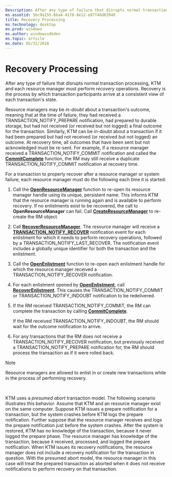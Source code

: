 ```yaml
---
Description: After any type of failure that disrupts normal transaction processing, KTM and each resource manager must perform recovery operations. Recovery is the process by which transaction participants arrive at a consistent view of each transactions state.
ms.assetid: 5bc9a155-6ba4-41f8-8e12-e87f48d83940
title: Recovery Processing
ms.technology: desktop
ms.prod: windows
ms.author: windowssdkdev
ms.topic: article
ms.date: 05/31/2018
---
```


# Recovery Processing

After any type of failure that disrupts normal transaction processing, KTM and each resource manager must perform *recovery* operations. Recovery is the process by which transaction participants arrive at a consistent view of each transaction's state.

Resource managers may be *in-doubt* about a transaction's outcome, meaning that at the time of failure, they had received a TRANSACTION\_NOTIFY\_PREPARE notification, had prepared to durable storage, but had not received (or received but not logged) a final outcome for the transaction. Similarly, KTM can be in-doubt about a transaction if it had been prepared but had not received (or received but not logged) an outcome. At recovery time, all outcomes that have been sent but not acknowledged must be re-sent. For example, if a resource manager received a TRANSACTION\_NOTIFY\_COMMIT notification and called the [**CommitComplete**](/windows/desktop/api/Ktmw32/nf-ktmw32-commitcomplete) function, the RM may still receive a duplicate TRANSACTION\_NOTIFY\_COMMIT notification at recovery time.

For a transaction to properly recover after a resource manager or system failure, each resource manager must do the following each time it is started:

1.  Call the [**OpenResourceManager**](/windows/desktop/api/Ktmw32/nf-ktmw32-openresourcemanager) function to re-open its resource manager handle using its unique, persistent name. This informs KTM that the resource manager is running again and is available to perform recovery. If no enlistments exist to be recovered, the call to **OpenResourceManager** can fail. Call [**CreateResourceManager**](/windows/desktop/api/Ktmw32/nf-ktmw32-createresourcemanager) to re-create the RM object.
2.  Call [**RecoverResourceManager**](/windows/desktop/api/Ktmw32/nf-ktmw32-recoverresourcemanager). The resource manager will receive a [**TRANSACTION\_NOTIFY\_RECOVER**](notification-mask.md) notification event for each enlistment for which it needs to perform recovery operations, followed by a TRANSACTION\_NOTIFY\_LAST\_RECOVER. The notification event includes a globally unique identifier for both the transaction and the enlistment.
3.  Call the [**OpenEnlistment**](/windows/desktop/api/Ktmw32/nf-ktmw32-openenlistment) function to re-open each enlistment handle for which the resource manager received a TRANSACTION\_NOTIFY\_RECOVER notification.
4.  For each enlistment opened by [**OpenEnlistment**](/windows/desktop/api/Ktmw32/nf-ktmw32-openenlistment), call [**RecoverEnlistment**](/windows/desktop/api/Ktmw32/nf-ktmw32-recoverenlistment). This causes the TRANSACTION\_NOTIFY\_COMMIT or TRANSACTION\_NOTIFY\_INDOUBT notification to be redelivered.
5.  If the RM received TRANSACTION\_NOTIFY\_COMMIT, the RM can complete the transaction by calling [**CommitComplete**](/windows/desktop/api/Ktmw32/nf-ktmw32-commitcomplete).

    If the RM received TRANSACTION\_NOTIFY\_INDOUBT, the RM should wait for the outcome notification to arrive.

6.  For any transactions that the RM does not receive a TRANSACTION\_NOTIFY\_RECOVER notification, but previously received a TRANSACTION\_NOTIFY\_PREPARE notification for, the RM should process the transaction as if it were rolled back.

> [!Note]
>
> Resource managers are allowed to enlist in or create new transactions while in the process of performing recovery.

 

KTM uses a *presumed abort* transaction model. The following scenario illustrates this behavior. Assume that KTM and an resource manager exist on the same computer. Suppose KTM issues a prepare notification for a transaction, but the system crashes before KTM logs the prepare notification. Further suppose that the resource manager receives and logs the prepare notification just before the system crashes. After the system is restored, KTM has no knowledge of the transaction, because it never logged the prepare phase. The resource manager has knowledge of the transaction, because it received, processed, and logged the prepare notification. When KTM issues its recovery notifications, the resource manager does not include a recovery notification for the transaction in question. With the presumed abort model, the resource manager in this case will treat the prepared transaction as aborted when it does not receive notifications to perform recovery on that transaction.

 

 



